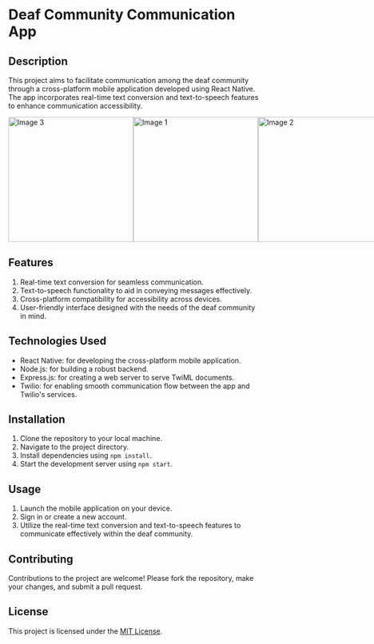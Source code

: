 # Deaf Community Communication App

## Description
This project aims to facilitate communication among the deaf community through a cross-platform mobile application developed using React Native. The app incorporates real-time text conversion and text-to-speech features to enhance communication accessibility.

<div style="display: flex;">
    <img src="https://i.imgur.com/moyuuC3.jpeg" alt="Image 3" width="250" />
    <img src="https://i.imgur.com/DtBmSp6.jpeg" alt="Image 1" width="250" />
    <img src="https://i.imgur.com/PJv65Vu.jpeg" alt="Image 2" width="250" />
</div>



## Features
1. Real-time text conversion for seamless communication.
2. Text-to-speech functionality to aid in conveying messages effectively.
3. Cross-platform compatibility for accessibility across devices.
4. User-friendly interface designed with the needs of the deaf community in mind.

## Technologies Used
- React Native: for developing the cross-platform mobile application.
- Node.js: for building a robust backend.
- Express.js: for creating a web server to serve TwiML documents.
- Twilio: for enabling smooth communication flow between the app and Twilio's services.

## Installation
1. Clone the repository to your local machine.
2. Navigate to the project directory.
3. Install dependencies using `npm install`.
4. Start the development server using `npm start`.

## Usage
1. Launch the mobile application on your device.
2. Sign in or create a new account.
3. Utilize the real-time text conversion and text-to-speech features to communicate effectively within the deaf community.

## Contributing
Contributions to the project are welcome! Please fork the repository, make your changes, and submit a pull request.

## License
This project is licensed under the [MIT License](https://opensource.org/licenses/MIT).
